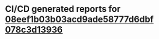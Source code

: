 # CI/CD generated reports for [08eef1b03b03acd9ade58777d6dbf078c3d13936](https://github.com/hydephp/develop/commit/08eef1b03b03acd9ade58777d6dbf078c3d13936)
